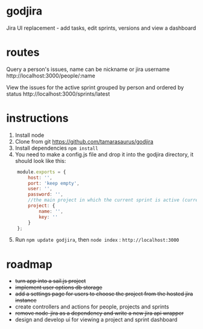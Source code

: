 godjira
=======

Jira UI replacement  - add tasks, edit sprints, versions and view a dashboard


routes
=======

Query a person's issues, name can be nickname or jira username
http://localhost:3000/people/:name


View the issues for the active sprint grouped by person and ordered by status
http://localhost:3000/sprints/latest


instructions
=======

1. Install node
2. Clone from git https://github.com/tamarasaurus/godjira
3. Install dependencies ```npm install```
4. You need to make a config.js file and drop it into the godjira directory, it should look like this:

```javascript
    module.exports = {
        host: '',
        port: 'keep empty',
        user: '',
        password: '',
        //the main project in which the current sprint is active (currently necessary to specify becuse of the way that the jira rest api is structured
        project: {
            name: '',
            key: ''
        }
    };
```

5. Run ```npm update godjira```, then ```node index``` : ```http://localhost:3000```

roadmap
========

* ~~turn app into a sail.js project~~
* ~~implement user options db storage~~
* ~~add a settings page for users to choose the project from the hosted jira instance~~
* create controllers and actions for people, projects and sprints
* ~~remove node-jira as a dependency and write a new jira api wrapper~~
* design and develop ui for viewing a project and sprint dashboard
